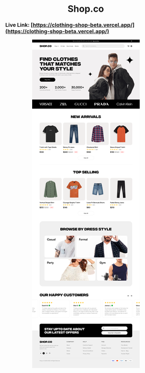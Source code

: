 <h1 align="center">Shop.co</h1>

### Live Link: [https://clothing-shop-beta.vercel.app/](https://clothing-shop-beta.vercel.app/)

<p align="center">
  <img src="/images/design.png" alt="Shop.co">
</p>
<br>


 
